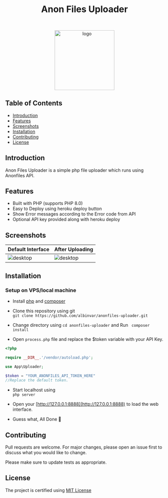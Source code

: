 <h1 align="center"> Anon Files Uploader </h1> <br>
<p align="center">
  <a href="https://anonfiles.com/">
    <img src="https://i.ibb.co/kJY81TL/Anon-Files.png" alt="logo" width="190" border="0">
  </a>
</p>

## Table of Contents

- [Introduction](#introduction)
- [Features](#features)
- [Screenshots](#screenshots)
- [Installation](#installation)
- [Contributing](#contributing)
- [License](#license)

## Introduction

Anon Files Uploader is a simple php file uploader which runs using Anonfiles API.

## Features

- Built with PHP (supports PHP 8.0)
- Easy to Deploy using heroku deploy button
- Show Error messages according to the Error code from API
- Optional API key provided along with heroku deploy

## Screenshots

|Default Interface|After Uploading|
|--|--|
|![desktop](https://i.ibb.co/8XPTDC8/IMG-20201219-090522.jpg)|![desktop](https://i.ibb.co/0JRv33B/IMG-20201221-234325.jpg)|

## Installation

### Setup on VPS/local machine

* Install [php](https://www.php.net/downloads.php) and [composer](https://www.getcomposer.org)

* Clone this repository using git <br>
```git clone https://github.com/albinvar/anonfiles-uploader.git```

* Change directory using ```cd anonfiles-uploader``` and Run ``` composer install```

* Open ```process.php``` file and replace the $token variable with your API Key.

```php
<?php

require __DIR__.'/vendor/autoload.php';

use App\Uploader;

$token = "YOUR_ANONFILES_API_TOKEN_HERE"
//Replace the default token.
```
* Start localhost using <br>```php server``` 

* Open your [http://127.0.0.1:8888](http://127.0.0.1:8888) to load the web interface.

* Guess what, All Done 🤗

## Contributing

Pull requests are welcome. For major changes, please open an issue first to discuss what you would like to change.

Please make sure to update tests as appropriate.

## License

The project is certified using [MIT License](LICENSE)
